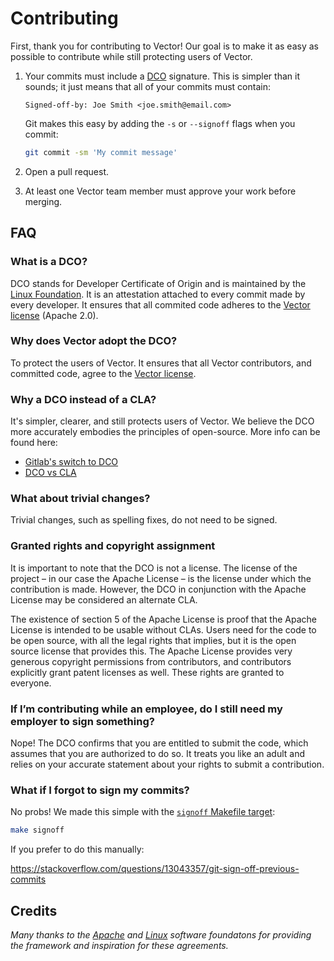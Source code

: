 # Contributing

First, thank you for contributing to Vector! Our goal is to make it as easy
as possible to contribute while still protecting users of Vector.

1. Your commits must include a [DCO](https://developercertificate.org/) signature.
   This is simpler than it sounds; it just means that all of your commits
   must contain:

   ```
   Signed-off-by: Joe Smith <joe.smith@email.com>
   ```

   Git makes this easy by adding the `-s` or `--signoff` flags when you commit:

   ```bash
   git commit -sm 'My commit message'
   ```

2. Open a pull request.
3. At least one Vector team member must approve your work before merging.

## FAQ

### What is a DCO?

DCO stands for Developer Certificate of Origin and is maintained by the
[Linux Foundation](https://www.linuxfoundation.org). It is an attestation
attached to every commit made by every developer. It ensures that all commited
code adheres to the [Vector license](LICENSE.md) (Apache 2.0).

### Why does Vector adopt the DCO?

To protect the users of Vector. It ensures that all Vector contributors, and
committed code, agree to the [Vector license](LICENSE.md).

### Why a DCO instead of a CLA?

It's simpler, clearer, and still protects users of Vector. We believe the DCO
more accurately embodies the principles of open-source. More info can be found
here:

* [Gitlab's switch to DCO](https://about.gitlab.com/2017/11/01/gitlab-switches-to-dco-license/)
* [DCO vs CLA](https://opensource.com/article/18/3/cla-vs-dco-whats-difference)

### What about trivial changes?

Trivial changes, such as spelling fixes, do not need to be signed.

### Granted rights and copyright assignment

It is important to note that the DCO is not a license. The license of the
project – in our case the Apache License – is the license under which the
contribution is made. However, the DCO in conjunction with the Apache License
may be considered an alternate CLA.

The existence of section 5 of the Apache License is proof that the Apache
License is intended to be usable without CLAs. Users need for the code to be
open source, with all the legal rights that implies, but it is the open source
license that provides this. The Apache License provides very generous
copyright permissions from contributors, and contributors explicitly grant
patent licenses as well. These rights are granted to everyone.

### If I’m contributing while an employee, do I still need my employer to sign something?

Nope! The DCO confirms that you are entitled to submit the code, which assumes
that you are authorized to do so.  It treats you like an adult and relies on
your accurate statement about your rights to submit a contribution.  

### What if I forgot to sign my commits?

No probs! We made this simple with the [`signoff` Makefile target](Makefile):

```bash
make signoff
```

If you prefer to do this manually:

https://stackoverflow.com/questions/13043357/git-sign-off-previous-commits

## Credits

*Many thanks to the [Apache](http://www.apache.org/) and
[Linux](https://www.linuxfoundation.org/) software foundatons for providing
the framework and inspiration for these agreements.*

